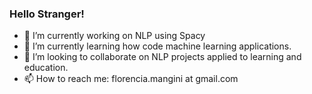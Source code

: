 ### Hello Stranger!

- 🔭 I’m currently working on NLP using Spacy
- 🌱 I’m currently learning how code machine learning applications.
- 👯 I’m looking to collaborate on NLP projects applied to learning and education.
- 📫 How to reach me: florencia.mangini at gmail.com

